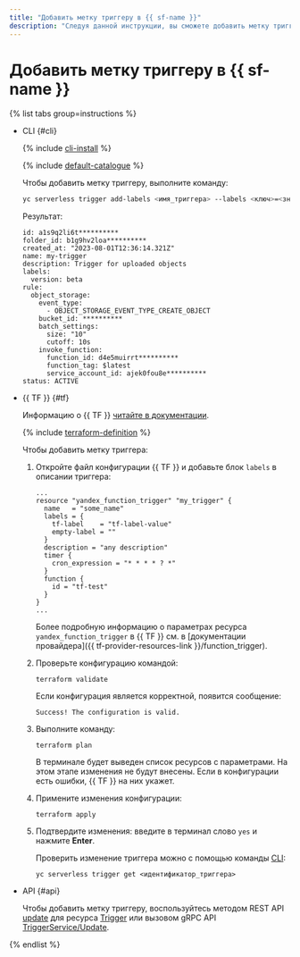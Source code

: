 ```yaml
---
title: "Добавить метку триггеру в {{ sf-name }}"
description: "Следуя данной инструкции, вы сможете добавить метку триггеру в {{ sf-name }}."
---
```


# Добавить метку триггеру в {{ sf-name }}

{% list tabs group=instructions %}

- CLI {#cli}

    {% include [cli-install](../../../_includes/cli-install.md) %}

    {% include [default-catalogue](../../../_includes/default-catalogue.md) %}

    Чтобы добавить метку триггеру, выполните команду:

    ```bash
    yc serverless trigger add-labels <имя_триггера> --labels <ключ>=<значение>
    ```

    Результат:

    ```text
    id: a1s9q2li6t**********
    folder_id: b1g9hv2loa**********
    created_at: "2023-08-01T12:36:14.321Z"
    name: my-trigger
    description: Trigger for uploaded objects
    labels:
      version: beta
    rule:
      object_storage:
        event_type:
          - OBJECT_STORAGE_EVENT_TYPE_CREATE_OBJECT
        bucket_id: **********
        batch_settings:
          size: "10"
          cutoff: 10s
        invoke_function:
          function_id: d4e5muirrt**********
          function_tag: $latest
          service_account_id: ajek0fou8e**********
    status: ACTIVE
    ```

- {{ TF }} {#tf}

  Информацию о {{ TF }} [читайте в документации](../../../tutorials/infrastructure-management/terraform-quickstart.md#install-terraform).

  {% include [terraform-definition](../../../_tutorials/_tutorials_includes/terraform-definition.md) %}

  Чтобы добавить метку триггера:

  1. Откройте файл конфигурации {{ TF }} и добавьте блок `labels` в описании триггера:

     ```hcl
     ...
     resource "yandex_function_trigger" "my_trigger" {
       name   = "some_name"
	   labels = {
         tf-label    = "tf-label-value"
         empty-label = ""
       }
       description = "any description"
       timer {
         cron_expression = "* * * * ? *"
       }
       function {
         id = "tf-test"
       }
     }
     ...
     ```

     Более подробную информацию о параметрах ресурса `yandex_function_trigger` в {{ TF }} см. в [документации провайдера]({{ tf-provider-resources-link }}/function_trigger).

  1. Проверьте конфигурацию командой:

     ```
     terraform validate
     ```
     
     Если конфигурация является корректной, появится сообщение:
     
     ```
     Success! The configuration is valid.
     ```

  1. Выполните команду:

     ```
     terraform plan
     ```
  
     В терминале будет выведен список ресурсов с параметрами. На этом этапе изменения не будут внесены. Если в конфигурации есть ошибки, {{ TF }} на них укажет.

  1. Примените изменения конфигурации:

     ```
     terraform apply
     ```
     
  1. Подтвердите изменения: введите в терминал слово `yes` и нажмите **Enter**.

     Проверить изменение триггера можно с помощью команды [CLI](../../../cli/quickstart.md):

     ```
     yc serverless trigger get <идентификатор_триггера>
     ```

- API {#api}

  Чтобы добавить метку триггеру, воспользуйтесь методом REST API [update](../../triggers/api-ref/Trigger/update.md) для ресурса [Trigger](../../triggers/api-ref/Trigger/index.md) или вызовом gRPC API [TriggerService/Update](../../triggers/api-ref/grpc/trigger_service.md#Update).

{% endlist %}
